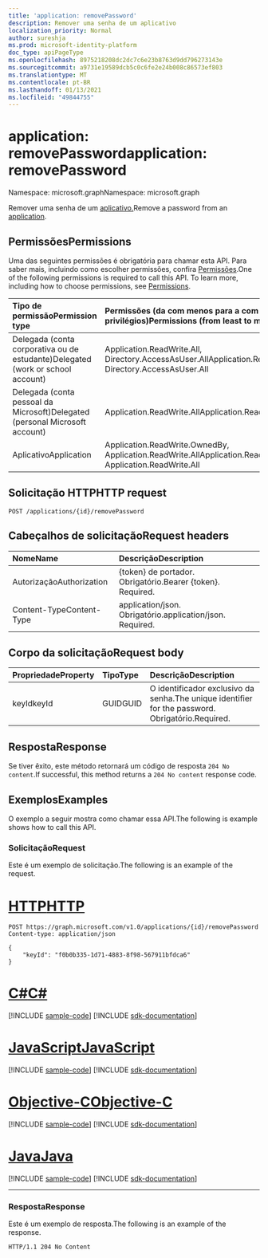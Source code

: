 ```yaml
---
title: 'application: removePassword'
description: Remover uma senha de um aplicativo
localization_priority: Normal
author: sureshja
ms.prod: microsoft-identity-platform
doc_type: apiPageType
ms.openlocfilehash: 8975218208dc2dc7c6e23b8763d9dd796273143e
ms.sourcegitcommit: a9731e19589dcb5c0c6fe2e24b008c86573ef803
ms.translationtype: MT
ms.contentlocale: pt-BR
ms.lasthandoff: 01/13/2021
ms.locfileid: "49844755"
---
```

# <a name="application-removepassword"></a><span data-ttu-id="87502-103">application: removePassword</span><span class="sxs-lookup"><span data-stu-id="87502-103">application: removePassword</span></span>

<span data-ttu-id="87502-104">Namespace: microsoft.graph</span><span class="sxs-lookup"><span data-stu-id="87502-104">Namespace: microsoft.graph</span></span>

<span data-ttu-id="87502-105">Remover uma senha de um [aplicativo.](../resources/application.md)</span><span class="sxs-lookup"><span data-stu-id="87502-105">Remove a password from an [application](../resources/application.md).</span></span>

## <a name="permissions"></a><span data-ttu-id="87502-106">Permissões</span><span class="sxs-lookup"><span data-stu-id="87502-106">Permissions</span></span>

<span data-ttu-id="87502-p101">Uma das seguintes permissões é obrigatória para chamar esta API. Para saber mais, incluindo como escolher permissões, confira [Permissões](/graph/permissions-reference).</span><span class="sxs-lookup"><span data-stu-id="87502-p101">One of the following permissions is required to call this API. To learn more, including how to choose permissions, see [Permissions](/graph/permissions-reference).</span></span>

| <span data-ttu-id="87502-109">Tipo de permissão</span><span class="sxs-lookup"><span data-stu-id="87502-109">Permission type</span></span>                        | <span data-ttu-id="87502-110">Permissões (da com menos para a com mais privilégios)</span><span class="sxs-lookup"><span data-stu-id="87502-110">Permissions (from least to most privileged)</span></span> |
|:---------------------------------------|:--------------------------------------------|
| <span data-ttu-id="87502-111">Delegada (conta corporativa ou de estudante)</span><span class="sxs-lookup"><span data-stu-id="87502-111">Delegated (work or school account)</span></span>     | <span data-ttu-id="87502-112">Application.ReadWrite.All, Directory.AccessAsUser.All</span><span class="sxs-lookup"><span data-stu-id="87502-112">Application.ReadWrite.All, Directory.AccessAsUser.All</span></span> |
| <span data-ttu-id="87502-113">Delegada (conta pessoal da Microsoft)</span><span class="sxs-lookup"><span data-stu-id="87502-113">Delegated (personal Microsoft account)</span></span> | <span data-ttu-id="87502-114">Application.ReadWrite.All</span><span class="sxs-lookup"><span data-stu-id="87502-114">Application.ReadWrite.All</span></span> |
| <span data-ttu-id="87502-115">Aplicativo</span><span class="sxs-lookup"><span data-stu-id="87502-115">Application</span></span>                            | <span data-ttu-id="87502-116">Application.ReadWrite.OwnedBy, Application.ReadWrite.All</span><span class="sxs-lookup"><span data-stu-id="87502-116">Application.ReadWrite.OwnedBy, Application.ReadWrite.All</span></span> |

## <a name="http-request"></a><span data-ttu-id="87502-117">Solicitação HTTP</span><span class="sxs-lookup"><span data-stu-id="87502-117">HTTP request</span></span>

<!-- { "blockType": "ignored" } -->

```http
POST /applications/{id}/removePassword
```

## <a name="request-headers"></a><span data-ttu-id="87502-118">Cabeçalhos de solicitação</span><span class="sxs-lookup"><span data-stu-id="87502-118">Request headers</span></span>

| <span data-ttu-id="87502-119">Nome</span><span class="sxs-lookup"><span data-stu-id="87502-119">Name</span></span>           | <span data-ttu-id="87502-120">Descrição</span><span class="sxs-lookup"><span data-stu-id="87502-120">Description</span></span>                |
|:---------------|:---------------------------|
| <span data-ttu-id="87502-121">Autorização</span><span class="sxs-lookup"><span data-stu-id="87502-121">Authorization</span></span>  | <span data-ttu-id="87502-p102">{token} de portador. Obrigatório.</span><span class="sxs-lookup"><span data-stu-id="87502-p102">Bearer {token}. Required.</span></span>  |
| <span data-ttu-id="87502-124">Content-Type</span><span class="sxs-lookup"><span data-stu-id="87502-124">Content-Type</span></span>   | <span data-ttu-id="87502-p103">application/json. Obrigatório.</span><span class="sxs-lookup"><span data-stu-id="87502-p103">application/json. Required.</span></span>|

## <a name="request-body"></a><span data-ttu-id="87502-127">Corpo da solicitação</span><span class="sxs-lookup"><span data-stu-id="87502-127">Request body</span></span>

| <span data-ttu-id="87502-128">Propriedade</span><span class="sxs-lookup"><span data-stu-id="87502-128">Property</span></span>  | <span data-ttu-id="87502-129">Tipo</span><span class="sxs-lookup"><span data-stu-id="87502-129">Type</span></span> | <span data-ttu-id="87502-130">Descrição</span><span class="sxs-lookup"><span data-stu-id="87502-130">Description</span></span>|
|:----------|:-----|:-----------|
| <span data-ttu-id="87502-131">keyId</span><span class="sxs-lookup"><span data-stu-id="87502-131">keyId</span></span>     | <span data-ttu-id="87502-132">GUID</span><span class="sxs-lookup"><span data-stu-id="87502-132">GUID</span></span> | <span data-ttu-id="87502-133">O identificador exclusivo da senha.</span><span class="sxs-lookup"><span data-stu-id="87502-133">The unique identifier for the password.</span></span> <span data-ttu-id="87502-134">Obrigatório.</span><span class="sxs-lookup"><span data-stu-id="87502-134">Required.</span></span> |

## <a name="response"></a><span data-ttu-id="87502-135">Resposta</span><span class="sxs-lookup"><span data-stu-id="87502-135">Response</span></span>

<span data-ttu-id="87502-136">Se tiver êxito, este método retornará um código de resposta `204 No content`.</span><span class="sxs-lookup"><span data-stu-id="87502-136">If successful, this method returns a `204 No content` response code.</span></span>

## <a name="examples"></a><span data-ttu-id="87502-137">Exemplos</span><span class="sxs-lookup"><span data-stu-id="87502-137">Examples</span></span>

<span data-ttu-id="87502-138">O exemplo a seguir mostra como chamar essa API.</span><span class="sxs-lookup"><span data-stu-id="87502-138">The following is example shows how to call this API.</span></span>

### <a name="request"></a><span data-ttu-id="87502-139">Solicitação</span><span class="sxs-lookup"><span data-stu-id="87502-139">Request</span></span>

<span data-ttu-id="87502-140">Este é um exemplo de solicitação.</span><span class="sxs-lookup"><span data-stu-id="87502-140">The following is an example of the request.</span></span>

# <a name="http"></a>[<span data-ttu-id="87502-141">HTTP</span><span class="sxs-lookup"><span data-stu-id="87502-141">HTTP</span></span>](#tab/http)
<!-- {
  "blockType": "request",
  "name": "application_removepassword"
}-->

```http
POST https://graph.microsoft.com/v1.0/applications/{id}/removePassword
Content-type: application/json

{
    "keyId": "f0b0b335-1d71-4883-8f98-567911bfdca6"
}
```
# <a name="c"></a>[<span data-ttu-id="87502-142">C#</span><span class="sxs-lookup"><span data-stu-id="87502-142">C#</span></span>](#tab/csharp)
[!INCLUDE [sample-code](../includes/snippets/csharp/application-removepassword-csharp-snippets.md)]
[!INCLUDE [sdk-documentation](../includes/snippets/snippets-sdk-documentation-link.md)]

# <a name="javascript"></a>[<span data-ttu-id="87502-143">JavaScript</span><span class="sxs-lookup"><span data-stu-id="87502-143">JavaScript</span></span>](#tab/javascript)
[!INCLUDE [sample-code](../includes/snippets/javascript/application-removepassword-javascript-snippets.md)]
[!INCLUDE [sdk-documentation](../includes/snippets/snippets-sdk-documentation-link.md)]

# <a name="objective-c"></a>[<span data-ttu-id="87502-144">Objective-C</span><span class="sxs-lookup"><span data-stu-id="87502-144">Objective-C</span></span>](#tab/objc)
[!INCLUDE [sample-code](../includes/snippets/objc/application-removepassword-objc-snippets.md)]
[!INCLUDE [sdk-documentation](../includes/snippets/snippets-sdk-documentation-link.md)]

# <a name="java"></a>[<span data-ttu-id="87502-145">Java</span><span class="sxs-lookup"><span data-stu-id="87502-145">Java</span></span>](#tab/java)
[!INCLUDE [sample-code](../includes/snippets/java/application-removepassword-java-snippets.md)]
[!INCLUDE [sdk-documentation](../includes/snippets/snippets-sdk-documentation-link.md)]

---


### <a name="response"></a><span data-ttu-id="87502-146">Resposta</span><span class="sxs-lookup"><span data-stu-id="87502-146">Response</span></span>

<span data-ttu-id="87502-147">Este é um exemplo de resposta.</span><span class="sxs-lookup"><span data-stu-id="87502-147">The following is an example of the response.</span></span>

<!-- {
  "blockType": "response",
  "truncated": true,
  "@odata.type": "microsoft.graph.passwordCredential"
} -->

```http
HTTP/1.1 204 No Content
```

<!-- uuid: 16cd6b66-4b1a-43a1-adaf-3a886856ed98
2019-02-04 14:57:30 UTC -->
<!-- {
  "type": "#page.annotation",
  "description": "application: removePassword",
  "keywords": "",
  "section": "documentation",
  "tocPath": ""
}-->

